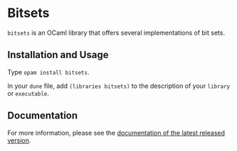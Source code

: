 # Bitsets

`bitsets` is an OCaml library that offers several implementations of
bit sets.

## Installation and Usage

Type `opam install bitsets`.

In your `dune` file, add `(libraries bitsets)` to the description of
your `library` or `executable`.

## Documentation

For more information,
please see the [documentation of the latest released
version](http://cambium.inria.fr/~fpottier/bitsets/doc/bitsets/).
